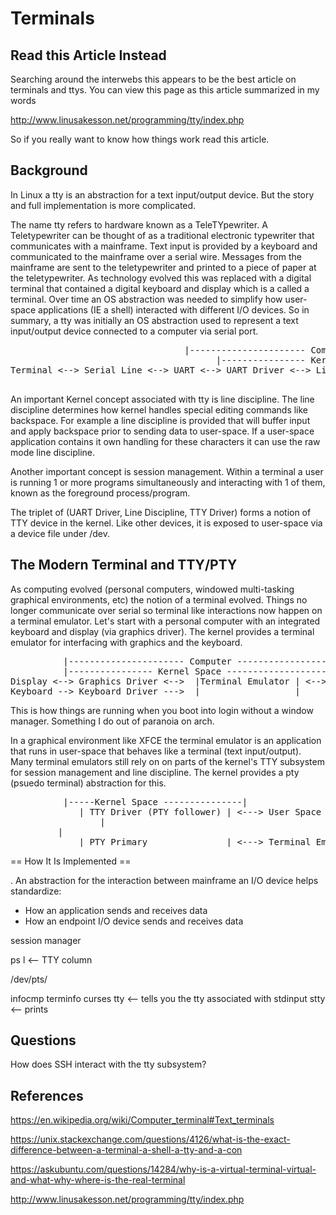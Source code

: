 # Terminals
## Read this Article Instead
Searching around the interwebs this appears to be the best article on terminals and ttys. You can view this page as this article summarized in my words

http://www.linusakesson.net/programming/tty/index.php

So if you really want to know how things work read this article.

## Background
In Linux a tty is an abstraction for a text input/output device. But the story and full implementation is more complicated.

The name tty refers to hardware known as a TeleTYpewriter. A Teletypewriter can be thought of as a traditional electronic typewriter that communicates with a mainframe. Text input is provided by a keyboard and communicated to the mainframe over a serial wire. Messages from the mainframe are sent to the teletypewriter and printed to a piece of paper at the teletypewriter. As technology evolved this was replaced with a digital terminal that contained a digital keyboard and display which is a called a terminal. Over time an OS abstraction was needed to simplify how user-space applications (IE a shell) interacted with different I/O devices. So in summary, a tty was initially an OS abstraction used to represent a text input/output device connected to a computer via serial port.

<pre>
								 |---------------------- Computer ----------------------------------------|
									   |---------------- Kernel Space ----------------------|
Terminal <--> Serial Line <--> UART <--> UART Driver <--> Line Discipline <--> TTY Driver <--> User-Space

</pre>

An important Kernel concept associated with tty is line discipline. The line discipline determines how kernel handles special editing commands like backspace. For example a line discipline is provided that will buffer input and apply backspace prior to sending data to user-space. If a user-space application contains it own handling for these characters it can use the raw mode line discipline.

Another important concept is session management. Within a terminal a user is running 1 or more programs simultaneously and interacting with 1 of them, known as the foreground process/program.

The triplet of (UART Driver, Line Discipline, TTY Driver) forms a notion of TTY device in the kernel. Like other devices, it is exposed to user-space via a device file under /dev.

## The Modern Terminal and TTY/PTY
As computing evolved (personal computers, windowed multi-tasking graphical environments, etc) the notion of a terminal evolved. Things no longer communicate over serial so terminal like interactions now happen on a terminal emulator. Let's start with a personal computer with an integrated keyboard and display (via graphics driver). The kernel provides a terminal emulator for interfacing with graphics and the keyboard.

<pre>
		  |---------------------- Computer -----------------------------------------------------------------|
		  |---------------- Kernel Space -----------------------------------------------------|
Display <--> Graphics Driver <-->  |Terminal Emulator | <--> Line Discipline <--> TTY Driver <--> User-Space Applications
Keyboard --> Keyboard Driver --->  |                  |
</pre>

This is how things are running when you boot into login without a window manager. Something I do out of paranoia on arch.

In a graphical environment like XFCE the terminal emulator is an application that runs in user-space that behaves like a terminal (text input/output). Many terminal emulators still rely on on parts of the kernel's TTY subsystem for session management and line discipline. The kernel provides a pty (psuedo terminal) abstraction for this.

<pre>
		  |-----Kernel Space ---------------|
			 | TTY Driver (PTY follower) | <---> User Space Applications (IE Bash)
				 |
		 |
			 | PTY Primary               | <---> Terminal Emulator
</pre>

== How It Is Implemented ==

. An abstraction for the interaction between mainframe an I/O device helps standardize:
* How an application sends and receives data
* How an endpoint I/O device sends and receives data

session manager

ps l <-- TTY column

/dev/pts/

infocmp
terminfo
curses
tty <-- tells you the tty associated with stdinput
stty <-- prints

## Questions
How does SSH interact with the tty subsystem?

## References
https://en.wikipedia.org/wiki/Computer_terminal#Text_terminals

https://unix.stackexchange.com/questions/4126/what-is-the-exact-difference-between-a-terminal-a-shell-a-tty-and-a-con

https://askubuntu.com/questions/14284/why-is-a-virtual-terminal-virtual-and-what-why-where-is-the-real-terminal

http://www.linusakesson.net/programming/tty/index.php
